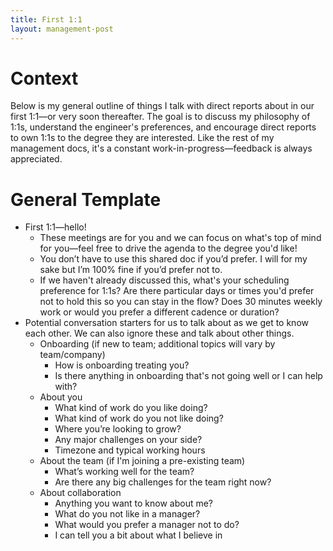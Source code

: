 ```yaml
---
title: First 1:1
layout: management-post
---
```


# Context

Below is my general outline of things I talk with direct reports about in our first 1:1—or very soon thereafter. The goal is to discuss my philosophy of 1:1s, understand the engineer's preferences, and encourage direct reports to own 1:1s to the degree they are interested. Like the rest of my management docs, it's a constant work-in-progress—feedback is always appreciated.

# General Template

- First 1:1—hello!
    - These meetings are for you and we can focus on what's top of mind for you—feel free to drive the agenda to the degree you'd like!
    - You don’t have to use this shared doc if you’d prefer. I will for my sake but I’m 100% fine if you’d prefer not to.
    - If we haven't already discussed this, what's your scheduling preference for 1:1s? Are there particular days or times you'd prefer not to hold this so you can stay in the flow? Does 30 minutes weekly work or would you prefer a different cadence or duration?
 - Potential conversation starters for us to talk about as we get to know each other. We can also ignore these and talk about other things.
    - Onboarding (if new to team; additional topics will vary by team/company)
        - How is onboarding treating you?
        - Is there anything in onboarding that's not going well or I can help with?
    - About you
        - What kind of work do you like doing?
        - What kind of work do you not like doing?
        - Where you’re looking to grow?
        - Any major challenges on your side?
        - Timezone and typical working hours
    - About the team (if I'm joining a pre-existing team)
        - What’s working well for the team?
        - Are there any big challenges for the team right now?
    - About collaboration
        - Anything you want to know about me?
        - What do you not like in a manager?
        - What would you prefer a manager not to do?
        - I can tell you a bit about what I believe in